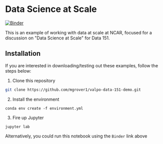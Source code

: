 # Data Science at Scale
[![Binder](https://mybinder.org/badge_logo.svg)](https://mybinder.org/v2/gh/mgrover1/valpo-data-151-demo/main)

This is an example of working with data at scale at NCAR, focused for a discussion on "Data Science at Scale" for Data 151.

## Installation
If you are interested in downloading/testing out these examples, follow the steps below:

1) Clone this repository

```bash
git clone https://github.com/mgrover1/valpo-data-151-demo.git
```

2) Install the environment

```
conda env create -f environment.yml
```

3) Fire up Jupyter

```
jupyter lab
```

Alternatively, you could run this notebook using the `Binder` link above
